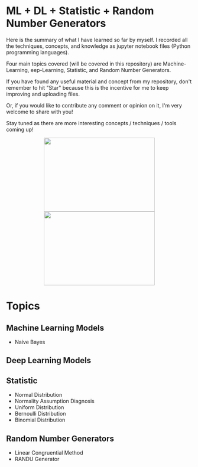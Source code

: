 # ML + DL + Statistic + Random Number Generators 

Here is the summary of what I have learned so far by myself.
I recorded all the techniques, concepts, and knowledge as jupyter notebook files (Python programming languages). 

Four main topics covered (will be covered in this repository) are Machine-Learning, eep-Learning, Statistic, and Random Number Generators.

If you have found any useful material and concept from my repository, don't remember to hit "Star" because this is the incentive for me to keep improving and uploading files.   

Or, if you would like to contribute any comment or opinion on it, I'm very welcome to share with you!

Stay tuned as there are more interesting concepts / techniques / tools coming up!

<p align="middle">
  <img height="200" width="300" src="https://github.com/tsenhungwu/ML_Statistic_Summary/blob/master/stat_fig.jpg" /> 
  <img height="200" width="300" src="https://github.com/tsenhungwu/ML_Statistic_Summary/blob/master/random_fig.png" /> 
</p>

# Topics 
## Machine Learning Models
* Naive Bayes

## Deep Learning Models

## Statistic
* Normal Distribution
* Normality Assumption Diagnosis
* Uniform Distribution
* Bernoulli Distribution
* Binomial Distribution


## Random Number Generators
* Linear Congruential Method
* RANDU Generator

